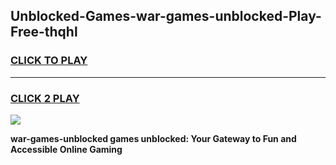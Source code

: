 
## Unblocked-Games-war-games-unblocked-Play-Free-thqhl
<h3>
<a href="https://premium76.site?title=war-games-unblocked&ref=20M">CLICK TO PLAY</a></h3>
<hr>

<h3>
<a href="https://premium76.site?title=war-games-unblocked&ref=20M">CLICK 2 PLAY</a>
  
</h3>

<a href="https://premium76.site?title=war-games-unblocked&ref=19M"><img src="https://clearcache.store/games.png"></a>


**war-games-unblocked games unblocked: Your Gateway to Fun and Accessible Online Gaming**
